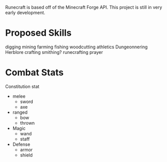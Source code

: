 Runecraft is based off of the Minecraft Forge API.
This project is still in very early development.

# Proposed Skills
digging
mining
farming
fishing
woodcutting
athletics
Dungeonnering
Herblore
crafting
smithing?
runecrafting
prayer

# Combat Stats
Constitution stat
* melee
  * sword
  * axe
* ranged
  * bow
  * thrown
* Magic
  * wand
  * staff
* Defense
  * armor
  * shield
